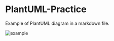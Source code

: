 # PlantUML-Practice

Example of PlantUML diagram in a markdown file.

![example](http://www.plantuml.com/plantuml/proxy?cache=no&src=https://raw.https://github.com/AndreiGanichev/PlantUML-Practice/blob/main/Example.pulm)